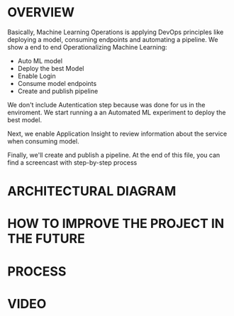 # OVERVIEW

Basically, Machine Learning Operations is applying DevOps principles like deploying a model, consuming endpoints and automating a pipeline. We show a end to end Operationalizing Machine Learning:

- Auto ML model
- Deploy the best Model
- Enable Login
- Consume model endpoints
- Create and publish pipeline

We don't include Autentication step because was done for us in the enviroment. We start running a an Automated ML experiment to deploy the best model.

Next, we enable Application Insight to review information about the service when consuming model.

Finally, we'll create and publish a pipeline. At the end of this file, you can find a screencast with step-by-step process

# ARCHITECTURAL DIAGRAM



# HOW TO IMPROVE THE PROJECT IN THE FUTURE



# PROCESS



# VIDEO


